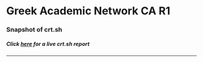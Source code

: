 # Greek Academic Network CA R1
### Snapshot of crt.sh
##### Click [here](https://crt.sh/?q=06773F8C68C59C825CE2DF6AEF734BA552B60C869AE57718C0E25FDD4E785274) for a live crt.sh report

---

